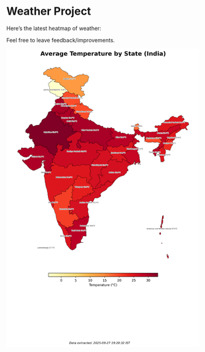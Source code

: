 # Weather Project

Here’s the latest heatmap of weather:

Feel free to leave feedback/improvements.

![India Heatmap](docs/assets/india_heatmap.png?v=D7EBAA)
